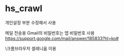 # hs_crawl


개인설정 부분 수정해서 사용


메일 전송용 Gmail의 비밀번호는 앱 비밀번호 사용
https://support.google.com/mail/answer/185833?hl=ko#


\크롬브라우저 셀레니움 이용
